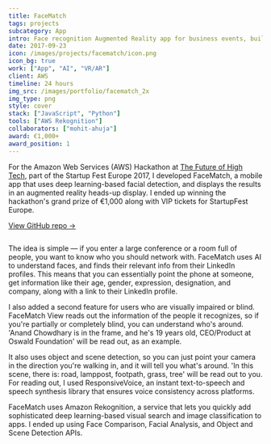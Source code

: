 ```yaml
---
title: FaceMatch
tags: projects
subcategory: App
intro: Face recognition Augmented Reality app for business events, built at the AWS Hackathon for StartupFest Europe.
date: 2017-09-23
icon: /images/projects/facematch/icon.png
icon_bg: true
work: ["App", "AI", "VR/AR"]
client: AWS
timeline: 24 hours
img_src: /images/portfolio/facematch_2x
img_type: png
style: cover
stack: ["JavaScript", "Python"]
tools: ["AWS Rekognition"]
collaborators: ["mohit-ahuja"]
award: €1,000+
award_position: 1
---
```


For the Amazon Web Services (AWS) Hackathon at [The Future of High Tech](http://www.thefutureofhightech.com/), part of the Startup Fest Europe 2017, I developed FaceMatch, a mobile app that uses deep learning-based facial detection, and displays the results in an augmented reality heads-up display. I ended up winning the hackathon's grand prize of €1,000 along with VIP tickets for StartupFest Europe.

[View GitHub repo &rarr;](https://github.com/AnandChowdhary/facematch)

<div class="two-images shadow">
  <div><img alt="" src="/images/projects/facematch/1.jpg"></div>
  <div><img alt="" src="/images/projects/facematch/2.jpg"></div>
</div>

The idea is simple — if you enter a large conference or a room full of people, you want to know who you should network with. FaceMatch uses AI to understand faces, and finds their relevant info from their LinkedIn profiles. This means that you can essentially point the phone at someone, get information like their age, gender, expression, designation, and company, along with a link to their LinkedIn profile.

I also added a second feature for users who are visually impaired or blind. FaceMatch View reads out the information of the people it recognizes, so if you're partially or completely blind, you can understand who's around. 'Anand Chowdhary is in the frame, and he's 19 years old, CEO/Product at Oswald Foundation' will be read out, as an example.

It also uses object and scene detection, so you can just point your camera in the direction you're walking in, and it will tell you what's around. 'In this scene, there is: road, lamppost, footpath, grass, tree' will be read out to you. For reading out, I used ResponsiveVoice, an instant text-to-speech and speech synthesis library that ensures voice consistency across platforms.

FaceMatch uses Amazon Rekognition, a service that lets you quickly add sophisticated deep learning-based visual search and image classification to apps. I ended up using Face Comparison, Facial Analysis, and Object and Scene Detection APIs.

<div class="image"><img alt="" src="/images/portfolio/facematch_2x.png"></div>
